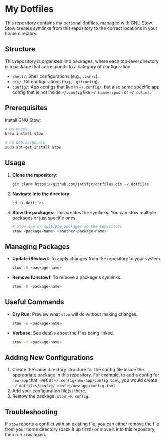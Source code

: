 # My Dotfiles

This repository contains my personal dotfiles, managed with [GNU Stow](https://www.gnu.org/software/stow/). Stow creates symlinks from this repository to the correct locations in your home directory.

## Structure

This repository is organized into packages, where each top-level directory is a package that corresponds to a category of configuration.

- `shell/`: Shell configurations (e.g., `.zshrc`).
- `git/`: Git configurations (e.g., `.gitconfig`).
- `config/`: App configs that live in `~/.config/`, but also some specific app config that is not inside `~/.config` like `~/.hammerspoon` or `~/.colima`.

## Prerequisites

Install GNU Stow:

```sh
# On macOS
brew install stow

# On Debian/Ubuntu
sudo apt-get install stow
```

## Usage

1.  **Clone the repository:**

    ```sh
    git clone https://github.com/jatifjr/dotfiles.git ~/.dotfiles
    ```

2.  **Navigate into the directory:**

    ```sh
    cd ~/.dotfiles
    ```

3.  **Stow the packages:**
    This creates the symlinks. You can stow multiple packages or just specific ones.

    ```sh
    # Stow one or multiple packages in the repository
    stow <package-name> <another-package-name>
    ```

## Managing Packages

- **Update (Restow):** To apply changes from the repository to your system.

  ```sh
  stow -R <package-name>
  ```

- **Remove (Unstow):** To remove a package's symlinks.
  ```sh
  stow -D <package-name>
  ```

## Useful Commands

- **Dry Run:** Preview what `stow` will do without making changes.

  ```sh
  stow -n <package-name>
  ```

- **Verbose:** See details about the files being linked.
  ```sh
  stow -v <package-name>
  ```

## Adding New Configurations

1.  Create the same directory structure for the config file inside the appropriate package in this repository. For example, to add a config for `new-app` that lives at `~/.config/new-app/config.toml`, you would create `~/.dotfiles/config/.config/new-app/config.toml`.
2.  Add your configuration file(s) there.
3.  Restow the package: `stow -R config`.

## Troubleshooting

If `stow` reports a conflict with an existing file, you can either remove the file from your home directory (back it up first!) or move it into this repository, then run `stow` again.
